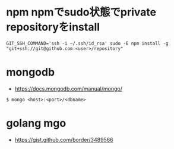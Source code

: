 # npm npmでsudo状態でprivate repositoryをinstall

```
GIT_SSH_COMMAND='ssh -i ~/.ssh/id_rsa' sudo -E npm install -g "git+ssh://git@github.com:<user>/repository"
```

# mongodb

- https://docs.mongodb.com/manual/mongo/

```
$ mongo <host>:<port>/<dbname>
```

# golang mgo

- https://gist.github.com/border/3489566
